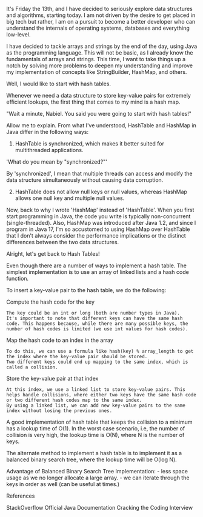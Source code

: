 It's Friday the 13th, and I have decided to seriously explore data structures and algorithms, starting today. I am not driven by the desire to get placed in big tech but rather, I am on a pursuit to become a better developer who can understand the internals of  operating systems, databases and everything low-level.

I have decided to tackle arrays and strings by the end of the day, using Java as the programming language. This will not be basic, as I already know the fundamentals of arrays and strings. This time, I want to take things up a notch by solving more problems to deepen my understanding and improve my implementation of concepts like StringBuilder, HashMap, and others.

 Well, I would like to start with hash tables. 
 
 Whenever we need a data structure to store key-value pairs for extremely efficient lookups, the first thing that comes to my mind is a hash map.

"Wait a minute, Nabiel. You said you were going to start with hash tables!"

Allow me to explain. From what I've understood, HashTable and HashMap in Java differ in the following ways:

1. HashTable is synchronized, which makes it better suited for multithreaded applications.

'What do you mean by "synchronized?"'

By 'synchronized', I mean that multiple threads can access and modify the data structure simultaneously without causing data corruption.

2. HashTable does not allow null keys or null values, whereas HashMap allows one null key and multiple null values.

Now, back to why I wrote 'HashMap' instead of 'HashTable'. When you first start programming in Java, the code you write is typically non-concurrent (single-threaded). Also, HashMap was introduced after Java 1.2, and since I program in Java 17, I’m so accustomed to using HashMap over HashTable that I don't always consider the performance implications or the distinct differences between the two data structures.

Alright, let's get back to Hash Tables!

Even though there are a number of ways to implement a hash table. The simplest implementation is to use an array of linked lists and a hash code function. 

To insert a key-value pair to the hash table, we do the following:

Compute the hash code for the key

    The key could be an int or long (both are number types in Java).
    It's important to note that different keys can have the same hash code. This happens because, while there are many possible keys, the number of hash codes is limited (we use int values for hash codes).

Map the hash code to an index in the array

    To do this, we can use a formula like hash(key) % array_length to get the index where the key-value pair should be stored.
    Two different keys could end up mapping to the same index, which is called a collision.

Store the key-value pair at that index

    At this index, we use a linked list to store key-value pairs. This helps handle collisions, where either two keys have the same hash code or two different hash codes map to the same index.
    By using a linked list, we can add new key-value pairs to the same index without losing the previous ones.

A good implementation of hash table that keeps the collision to a minimum has a lookup time of O(1). In the worst case scenario, i.e, the number of collision is very high, the lookup time is O(N), where N is the number of keys.

The alternate method to implement a hash table is to implement it as a balanced binary search tree, where the lookup time will be O(log N). 

Advantage of Balanced Binary Search Tree Implementation:
    - less space usage as we no longer allocate a large array.
    - we can iterate through the keys in order as well (can be useful at times.)



 References

 StackOverflow
 Official Java Documentation
 Cracking the Coding Interview